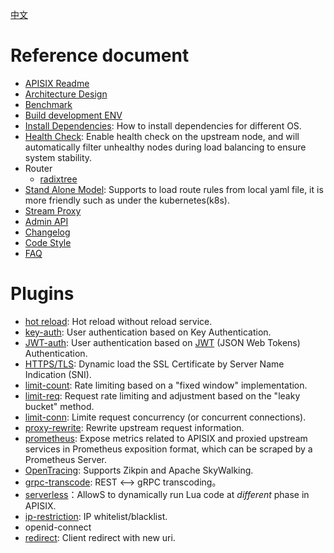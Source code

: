 [中文](README_CN.md)

Reference document
==================

* [APISIX Readme](../README.md)
* [Architecture Design](architecture-design.md)
* [Benchmark](benchmark.md)
* [Build development ENV](dev-manual.md)
* [Install Dependencies](install-dependencies.md): How to install dependencies for different OS.
* [Health Check](health-check.md): Enable health check on the upstream node, and will automatically filter unhealthy nodes during load balancing to ensure system stability.
* Router
    * [radixtree](router-radixtree.md)
* [Stand Alone Model](stand-alone.md): Supports to load route rules from local yaml file, it is more friendly such as under the kubernetes(k8s).
* [Stream Proxy](stream-proxy.md)
* [Admin API](admin-api-cn.md)
* [Changelog](../CHANGELOG.md)
* [Code Style](../CODE_STYLE.md)
* [FAQ](../FAQ.md)

Plugins
=======

* [hot reload](plugins.md): Hot reload without reload service.
* [key-auth](plugins/key-auth.md): User authentication based on Key Authentication.
* [JWT-auth](plugins/jwt-auth-cn.md): User authentication based on [JWT](https://jwt.io/) (JSON Web Tokens) Authentication.
* [HTTPS/TLS](https.md): Dynamic load the SSL Certificate by Server Name Indication (SNI).
* [limit-count](plugins/limit-count.md): Rate limiting based on a "fixed window" implementation.
* [limit-req](plugins/limit-req.md): Request rate limiting and adjustment based on the "leaky bucket" method.
* [limit-conn](plugins/limit-conn.md): Limite request concurrency (or concurrent connections).
* [proxy-rewrite](plugins/proxy-rewrite.md): Rewrite upstream request information.
* [prometheus](plugins/prometheus.md): Expose metrics related to APISIX and proxied upstream services in Prometheus exposition format, which can be scraped by a Prometheus Server.
* [OpenTracing](plugins/zipkin.md): Supports Zikpin and Apache SkyWalking.
* [grpc-transcode](plugins/grpc-transcoding.md): REST <--> gRPC transcoding。
* [serverless](plugins/serverless-cn.md)：AllowS to dynamically run Lua code at *different* phase in APISIX.
* [ip-restriction](plugins/ip-restriction.md): IP whitelist/blacklist.
* openid-connect
* [redirect](plugins/redirect.md): Client redirect with new uri.
